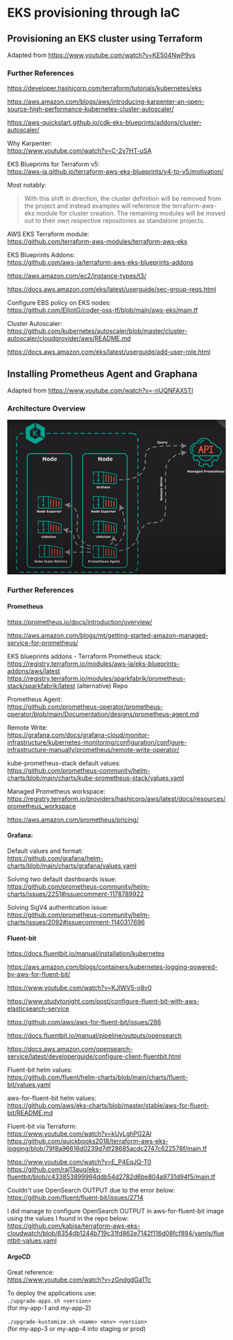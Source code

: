 # EKS provisioning through IaC

## Provisioning an EKS cluster using Terraform

Adapted from https://www.youtube.com/watch?v=KE504NwP9vs

### Further References

https://developer.hashicorp.com/terraform/tutorials/kubernetes/eks  
 
https://aws.amazon.com/blogs/aws/introducing-karpenter-an-open-source-high-performance-kubernetes-cluster-autoscaler/  

https://aws-quickstart.github.io/cdk-eks-blueprints/addons/cluster-autoscaler/  

Why Karpenter:  
https://www.youtube.com/watch?v=C-2v7HT-uSA  

EKS Blueprints for Terraform v5:  
https://aws-ia.github.io/terraform-aws-eks-blueprints/v4-to-v5/motivation/  

Most notably:  
>With this shift in direction, the cluster definition will be removed from the project and instead examples will reference the terraform-aws-eks module for cluster creation. The remaining modules will be moved out to their own respective repositories as standalone projects.  

AWS EKS Terraform module:  
https://github.com/terraform-aws-modules/terraform-aws-eks

EKS Blueprints Addons:  
https://github.com/aws-ia/terraform-aws-eks-blueprints-addons 

https://aws.amazon.com/ec2/instance-types/t3/

https://docs.aws.amazon.com/eks/latest/userguide/sec-group-reqs.html 

Configure EBS policy on EKS nodes:  
https://github.com/ElliotG/coder-oss-tf/blob/main/aws-eks/main.tf  

Cluster Autoscaler:  
https://github.com/kubernetes/autoscaler/blob/master/cluster-autoscaler/cloudprovider/aws/README.md  

https://docs.aws.amazon.com/eks/latest/userguide/add-user-role.html


## Installing Prometheus Agent and Graphana

Adapted from https://www.youtube.com/watch?v=-nUQNFAX5TI 

### Architecture Overview

![](./pictures/Managed%20Prometheus%20with%20Local%20Grafana.png)

### Further References

#### Prometheus
https://prometheus.io/docs/introduction/overview/  
  
https://aws.amazon.com/blogs/mt/getting-started-amazon-managed-service-for-prometheus/  


EKS blueprints addons - Terraform Prometheus stack:  
https://registry.terraform.io/modules/aws-ia/eks-blueprints-addons/aws/latest  
https://registry.terraform.io/modules/sparkfabrik/prometheus-stack/sparkfabrik/latest  (alternative) Repo  
  
Prometheus Agent:  
https://github.com/prometheus-operator/prometheus-operator/blob/main/Documentation/designs/prometheus-agent.md  

Remote Write:  
https://grafana.com/docs/grafana-cloud/monitor-infrastructure/kubernetes-monitoring/configuration/configure-infrastructure-manually/prometheus/remote-write-operator/  
  
kube-prometheus-stack default values:  
https://github.com/prometheus-community/helm-charts/blob/main/charts/kube-prometheus-stack/values.yaml  
  
Managed Prometheus workspace:  
https://registry.terraform.io/providers/hashicorp/aws/latest/docs/resources/prometheus_workspace  
  
https://aws.amazon.com/prometheus/pricing/  

#### Grafana:
Default values and format:  
https://github.com/grafana/helm-charts/blob/main/charts/grafana/values.yaml  
  
Solving two default dashboards issue:  
https://github.com/prometheus-community/helm-charts/issues/2251#issuecomment-1178789922  
  
Solving SigV4 authentication issue:  
https://github.com/prometheus-community/helm-charts/issues/2092#issuecomment-1140317696  

#### Fluent-bit
  
https://docs.fluentbit.io/manual/installation/kubernetes  
  
https://aws.amazon.com/blogs/containers/kubernetes-logging-powered-by-aws-for-fluent-bit/  
  
https://www.youtube.com/watch?v=KJlWV5-o8v0  
  
https://www.studytonight.com/post/configure-fluent-bit-with-aws-elasticsearch-service  
  
https://github.com/aws/aws-for-fluent-bit/issues/286  
  
https://docs.fluentbit.io/manual/pipeline/outputs/opensearch  
  
https://docs.aws.amazon.com/opensearch-service/latest/developerguide/configure-client-fluentbit.html  
  
Fluent-bit helm values:  
https://github.com/fluent/helm-charts/blob/main/charts/fluent-bit/values.yaml  
  
aws-for-fluent-bit helm values:  
https://github.com/aws/eks-charts/blob/master/stable/aws-for-fluent-bit/README.md  
  
Fluent-bit via Terraform:  
https://www.youtube.com/watch?v=kUyLghPG2AI  
https://github.com/quickbooks2018/terraform-aws-eks-logging/blob/79f8a96616d0239d7df28685acdc2747c622578f/main.tf  
  
https://www.youtube.com/watch?v=E_P4EqJQ-T0
https://github.com/raj13aug/eks-fluentbit/blob/c433853899994ddb54d2782d6be804a9731d94f5/main.tf  
  
Couldn't use OpenSearch OUTPUT due to the error below:
https://github.com/fluent/fluent-bit/issues/2714  
  
I did manage to configure OpenSearch OUTPUT in aws-for-fluent-bit image using the values I found in the repo below:
https://github.com/kabisa/terraform-aws-eks-cloudwatch/blob/6354db1244b719c31fd862e7142f116d08fcf894/yamls/fluentbit-values.yaml

#### ArgoCD

Great reference:  
https://www.youtube.com/watch?v=zGndgdGa1Tc  

To deploy the applications use:  
`./upgrade-apps.sh <version>`  
(for my-app-1 and my-app-2)  
  
`./upgrade-kustomize.sh <name> <env> <version>`  
(for my-app-3 or my-app-4 into staging or prod)